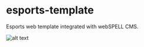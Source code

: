 # esports-template
 Esports web template integrated with webSPELL CMS.
 
 ![alt text](https://images-wixmp-ed30a86b8c4ca887773594c2.wixmp.com/f/3b2c7a8f-006d-488a-a951-ec33f1b4b3e7/d9biwm7-c15f1c43-1365-4194-b450-ffb14e222511.png/v1/fill/w_900,h_675,q_80,strp/newdestiny_esports___webspell_template_logo_4sale_by_joserodr_d9biwm7-fullview.jpg?token=eyJ0eXAiOiJKV1QiLCJhbGciOiJIUzI1NiJ9.eyJzdWIiOiJ1cm46YXBwOjdlMGQxODg5ODIyNjQzNzNhNWYwZDQxNWVhMGQyNmUwIiwiaXNzIjoidXJuOmFwcDo3ZTBkMTg4OTgyMjY0MzczYTVmMGQ0MTVlYTBkMjZlMCIsIm9iaiI6W1t7ImhlaWdodCI6Ijw9Njc1IiwicGF0aCI6IlwvZlwvM2IyYzdhOGYtMDA2ZC00ODhhLWE5NTEtZWMzM2YxYjRiM2U3XC9kOWJpd203LWMxNWYxYzQzLTEzNjUtNDE5NC1iNDUwLWZmYjE0ZTIyMjUxMS5wbmciLCJ3aWR0aCI6Ijw9OTAwIn1dXSwiYXVkIjpbInVybjpzZXJ2aWNlOmltYWdlLm9wZXJhdGlvbnMiXX0.IYl7RPxH-FmRuNlGtlx_VX1ij_9w32JctL4kt2Fr54I)
 
